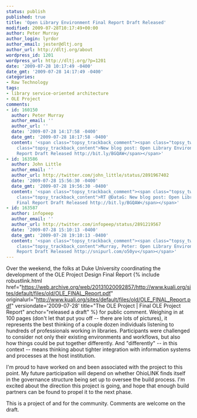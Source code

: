 ```yaml
---
status: publish
published: true
title: 'Open Library Environment Final Report Draft Released'
modified: 2009-07-28T10:17:49+00:00
author: Peter Murray
author_login: lyrdor
author_email: jester@dltj.org
author_url: http://dltj.org/about
wordpress_id: 1201
wordpress_url: http://dltj.org/?p=1201
date: '2009-07-28 10:17:49 -0400'
date_gmt: '2009-07-28 14:17:49 -0400'
categories:
- Raw Technology
tags:
- library service-oriented architecture
- OLE Project
comments:
- id: 160150
  author: Peter Murray
  author_email: ''
  author_url: ''
  date: '2009-07-28 14:17:58 -0400'
  date_gmt: '2009-07-28 18:17:58 -0400'
  content: '<span class="topsy_trackback_comment"><span class="topsy_twitter_username"><span
    class="topsy_trackback_content">New blog post: Open Library Environment Final
    Report Draft Released http://bit.ly/BGQAW</span></span>'
- id: 163586
  author: John Little
  author_email: ''
  author_url: http://twitter.com/john_little/status/2891967402
  date: '2009-07-28 15:56:30 -0400'
  date_gmt: '2009-07-28 19:56:30 -0400'
  content: '<span class="topsy_trackback_comment"><span class="topsy_twitter_username"><span
    class="topsy_trackback_content">RT @DataG: New blog post: Open Library Environment
    Final Report Draft Released http://bit.ly/BGQAW</span></span>'
- id: 163587
  author: infopeep
  author_email: ''
  author_url: http://twitter.com/infopeep/status/2891219567
  date: '2009-07-28 15:10:13 -0400'
  date_gmt: '2009-07-28 19:10:13 -0400'
  content: '<span class="topsy_trackback_comment"><span class="topsy_twitter_username"><span
    class="topsy_trackback_content">Murray, Peter: Open Library Environment Final
    Report Draft Released http://snipurl.com/o50yv</span></span>'
---
```

Over the weekend, the folks at Duke University coordinating the development of the OLE Project Design Final Report {% include robustlink.html href="https://web.archive.org/web/20131020092857/http://www.kuali.org/sites/default/files/old/OLE_FINAL_Report.pdf" originalurl="http://www.kuali.org/sites/default/files/old/OLE_FINAL_Report.pdf" versiondate='2009-07-28' title="The OLE Project | Final OLE Project Report" anchor="released a draft" %} for public comment.  Weighing in at 100 pages (don't let that put you off -- there are lots of pictures), it represents the best thinking of a couple dozen individuals listening to hundreds of professionals working in libraries.  Participants were challenged to consider not only their existing environments and workflows, but also how things could be put together differently.  And "differently" -- in this context -- means thinking about  tighter integration with information systems and processes at the host institution.

I'm proud to have worked on and been associated with the project to this point.  My future participation will depend on whether OhioLINK finds itself in the governance structure being set up to oversee the build process.  I'm excited about the direction this project is going, and hope that enough build partners can be found to propel it to the next phase.

This is a project of and for the community.  Comments are welcome on the draft.

